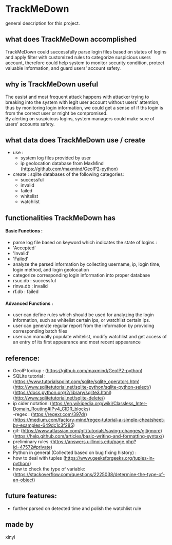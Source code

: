 # TrackMeDown 
general description for this project.
<br/>

## what does TrackMeDown accomplished 
TrackMeDown could successfully parse login files based on states of logins and apply filter with customized rules to categorize suspicious users account, therefore could help system to monitor security condition, protect valuable information, and guard users' account safety. <br/>

## why is TrackMeDown useful 
The easist and most frequent attack happens with attacker trying to breaking into the system with legit user account without users' attention, thus by monitoring login information, we could get a sense of if ths login is from the correct user or might be compromised. <br/>
By alerting on suspicious logins, system managers could make sure of users' accounts safety. <br/>

## what data does TrackMeDown use / create 
- use :
  - system log files provided by user 
  - ip geolocation database from MaxMind (https://github.com/maxmind/GeoIP2-python)
- create :
sqlite databases of the following categories:
  - successful 
  - invalid 
  - failed
  - whitelist
  - watchlist 
 
 ## functionalities TrackMeDown has 
 #### Basic Functions :
 - parse log file based on keyword which indicates the state of logins :
  - 'Accepted' 
  - 'Invalid'
  - 'Failed'
 - analyze the parsed information by collecting username, ip, login time, login method, and login geolocation 
 - categorize corresponding login information into proper database
  - rsuc.db : successful 
  - rinva.db : invalid 
  - rf.db : failed 
 #### Advanced Functions :
 - user can define rules which should be used for analyzing the login information, such as whitelist certain ips, or watchlist certain ips. 
 - user can generate regular report from the information by providing corresponding batch files 
 - user can manually populate whitelist, modify watchlist and get access of an entry of its first appearance and most recent appearance
 
 ## reference:
 - GeoIP lookup : (https://github.com/maxmind/GeoIP2-python)
 - SQLite tutorial : 
 (https://www.tutorialspoint.com/sqlite/sqlite_operators.htm) <br/>
 (http://www.sqlitetutorial.net/sqlite-python/sqlite-python-select/) <br/>
 (https://docs.python.org/2/library/sqlite3.html) <br/>
 (http://www.sqlitetutorial.net/sqlite-delete/)<br/>
 - ip cider notation: (https://en.wikipedia.org/wiki/Classless_Inter-Domain_Routing#IPv4_CIDR_blocks) <br/> 
 -regex : (https://regexr.com/397dr) </br>
 (https://medium.com/factory-mind/regex-tutorial-a-simple-cheatsheet-by-examples-649dc1c3f285) <br/>
 - git: (https://www.atlassian.com/git/tutorials/saving-changes/gitignore) <br/>
 (https://help.github.com/articles/basic-writing-and-formatting-syntax/) <br/> 
 - preliminary rules :(https://answers.uillinois.edu/page.php?id=47572#private) <br/>
 - Python in general (Collected based on bug fixing history) : 
  - how to deal with tuples (https://www.geeksforgeeks.org/tuples-in-python/) 
  - how to check the type of variable: (https://stackoverflow.com/questions/2225038/determine-the-type-of-an-object) 

 ## future features:
 - further parsed on detected time and polish the watchlist rule 
 
 ## made by 
 xinyi 
  
 

